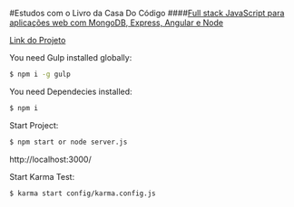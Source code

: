 #Estudos com o Livro da Casa Do Código
####[Full stack JavaScript para aplicações web com MongoDB, Express, Angular e Node](https://www.casadocodigo.com.br/products/livro-mean)

[Link do Projeto]()

You need Gulp installed globally:

```sh
$ npm i -g gulp
```

You need Dependecies installed:

```sh
$ npm i
```

Start Project:

```sh
$ npm start or node server.js
```

http://localhost:3000/

Start Karma Test:

```sh
$ karma start config/karma.config.js
```